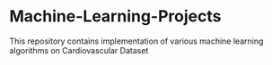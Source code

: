 # Machine-Learning-Projects
This repository contains implementation of various machine learning algorithms on Cardiovascular Dataset
